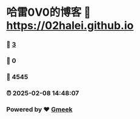 # 哈雷0V0的博客 :link: https://02halei.github.io 
### :page_facing_up: [3](https://02halei.github.io/tag.html) 
### :speech_balloon: 0 
### :hibiscus: 4545 
### :alarm_clock: 2025-02-08 14:48:07 
### Powered by :heart: [Gmeek](https://github.com/Meekdai/Gmeek)
